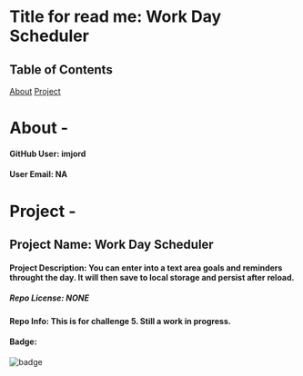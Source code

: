 # Title for read me: Work Day Scheduler 

  ## Table of Contents

  [About](#About)
  [Project](#Project)





  # About -

  #### GitHub User: imjord

  #### User Email: NA






  # Project -

  ## Project Name: Work Day Scheduler

  #### Project Description: You can enter into a text area goals and reminders throught the day. It will then save to local storage and persist after reload.

  ##### Repo License: NONE

  #### Repo Info: This is for challenge 5. Still a work in progress.

  #### Badge: 

  ![badge](https://img.shields.io/static/v1?label=License&message=NONE&color=blue)













